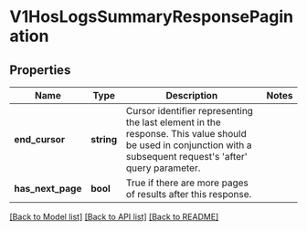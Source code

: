 # V1HosLogsSummaryResponsePagination

## Properties
Name | Type | Description | Notes
------------ | ------------- | ------------- | -------------
**end_cursor** | **string** | Cursor identifier representing the last element in the response. This value should be used in conjunction with a subsequent request&#x27;s &#x27;after&#x27; query parameter. | 
**has_next_page** | **bool** | True if there are more pages of results after this response. | 

[[Back to Model list]](../../README.md#documentation-for-models) [[Back to API list]](../../README.md#documentation-for-api-endpoints) [[Back to README]](../../README.md)

